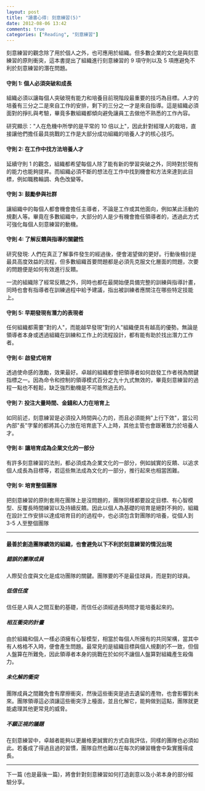 ```yaml
---
layout: post
title: "讀書心得: 刻意練習(5)"
date: 2012-08-06 13:42
comments: true
categories: ["Reading", "刻意練習"]
---
```


刻意練習的觀念除了用於個人之外，也可應用於組織。但多數企業的文化是與刻意練習的原則衝突，這本書提出了組織進行刻意練習的 9 項守則以及 5 項應避免不利於刻意練習的潛在問題。

<!-- more -->

#### 守則 1: 個人必須突破和成長

組織必須以讓每個人突破現有能力和培養目前現階段最重要的技巧為目標。人才的培養有三分之二是來自工作的安排，剩下的三分之一才是來自指導。這是組織必須面對的掙扎與考驗，畢竟多數組織都傾向避免讓員工去做他不熟悉的工作內容。

研究顯示："人在危機中所學的是平常的 10 倍以上"，因此針對經理人的栽培，直接讓他們擔任最具挑戰的工作是大部分成功組織的培養人才的核心技巧。

#### 守則 2: 在工作中找方法培養人才

延續守則 1 的觀念，組織都希望每個人除了能有新的學習突破之外，同時對於現有的能力也能夠提昇。而組織必須不斷的想法在工作中找到機會和方法來達到此目標，例如職務輪調、角色改變等。

#### 守則 3: 鼓勵參與社群

讓組織中的每個人都會機會擔任主導者，不論是工作或其他面向，例如某此活動的規劃人等。畢竟在多數組織中，大部分的人是少有機會擔任領導者的，透過此方式可強化每個人刻意練習的動機。

#### 守則 4: 了解反饋與指導的關鍵性

研究發現: 人們在真正了解事件發生的經過後，便會渴望做的更好。行動後檢討是最具高度效益的流程，但多數組織首要問題都是必須先克服文化層面的問題，次要的問題便是如何有效進行反饋。

一流的組織除了經常反饋之外，同時也都在最開始便具備完整的訓練與指導計畫，同時也會有指導者在訓練過程中給予建議，指出被訓練者應關注在哪些特定技能上。

#### 守則 5: 早期發現有潛力的表現者

任何組織都需要"對的人"，而能越早發現"對的人"組織便具有越高的優勢。無論是領導者本身或透過組織在訓練和工作上的流程設計，都有能有助於找出潛力工作者。

#### 守則 6: 啟發式培育

透過使命感的激勵，效果最好。卓越的組織都會把領導者如何啟發工作者視為關鍵指標之一。因為命令和控制的領導模式百分之九十九式無效的，畢竟刻意練習的過程一點也不輕鬆，缺乏強烈動機是不可能熬過去的。

#### 守則 7: 投注大量時間、金錢和人力在培育上

如同前述，刻意練習是必須投入時間與心力的，而且必須能夠"上行下效"，當公司內部"長"字輩的都將其心力放在培育底下人上時，其他主管也會跟著致力於培養人才。

#### 守則 8: 讓培育成為企業文化的一部分

有許多刻意練習的法則，都必須成為企業文化的一部分，例如誠實的反饋、以追求個人成長為目標等，若這些無法成為文化的一部分，推行起來也相當困難。

#### 守則 9: 培育整個團隊

把刻意練習的原則套用在團隊上是沒問題的，團隊同樣都要設定目標、有心智模型、反覆長時間練習以及持續反饋。因此以個人為基礎的培育是絕對不夠的，組織在設計工作安排以達成培育目的的過程中，也必須包含對團隊的培養，從個人到 3-5 人至整個團隊

----------------------------------

#### 最善於創造團隊績效的組織，也會避免以下不利於刻意練習的情況出現

##### 錯誤的團隊成員

人際契合度與文化是成功團隊的關鍵。團隊要的不是最佳球員，而是對的球員。

##### 低信任度

信任是人與人之間互動的基礎，而信任必須經過長時間才能培養起來的。

##### 相互衝突的計畫

由於組織和個人一樣必須擁有心智模型，相當於每個人所擁有的共同架構，當其中有人格格不入時，便會產生問題。最常見的是組織目標與個人規劃的不一致，但個人盤算在所難免，因此領導者本身的挑戰在於如何不讓個人盤算對組織產生殺傷力。

##### 未化解的衝突

團隊成員之間難免會有摩擦衝突，然後這些衝突是過去遺留的產物，也會影響到未來。團隊領導這必須讓這些衝突浮上檯面，並且化解它，能夠做到這點，團隊就更能處理其他更常見的威脅。

##### 不願正視的議題

在刻意練習中，卓越者能夠以更嚴格更誠實的方式自我評估，同樣的團隊也必須如此。若養成了得過且過的習慣，團隊自然也難以在每次的練習機會中紮實獲得成長。


------------------
  
下一篇 (也是最後一篇)，將會針對刻意練習如何打造創意以及小弟本身的部分經驗分享。
